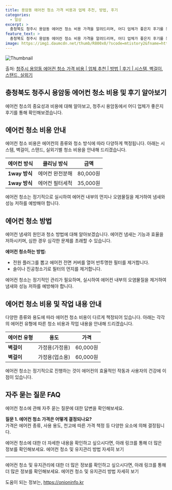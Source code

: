 ```yaml
---
title: 용암동 에어컨 청소 가격 비용과 업체 추천, 방법, 후기
categories:
  - 일상
excerpt: >
  충청북도 청주시 용암동 에어컨 청소 비용 가격을 알려드리며, 어디 업체가 좋은지 후기를 통해 알아보겠습니다. 현재 글에서는 시스템, 벽걸이, 스탠드, 실외기 각각에 대해 청소 비용이 나와 있으니 참고하시면 되겠습니다. 에어컨 분해 청소 방법 보기 👈 클릭셀프 에어컨 청소 방법 보기👈 클릭청주시 용암동 에어컨 청소 비용시스템에어컨 방식클리닝방식금액1way 방식에어컨 완전분해80,000원1way 방식에어컨 필터세척35,000원2way 방식에어컨 완전분해90,000원2way 방식에어컨 필터세척35,000원4way 방식에어컨 완전분해120,000원4way 방식에어컨 필터세척35,000원원형방식에어컨 완전분해140,000원원형방식에어컨 필터세척35,000원에어컨 청소 견적 샘플 보기 👈 클릭에어컨 냄새의 원인에어..
feature_text: >
  충청북도 청주시 용암동 에어컨 청소 비용 가격을 알려드리며, 어디 업체가 좋은지 후기를 통해 알아보겠습니다. 현재 글에서는 시스템, 벽걸이, 스탠드, 실외기 각각에 대해 청소 비용이 나와 있으니 참고하시면 되겠습니다. 에어컨 분해 청소 방법 보기 👈 클릭셀프 에어컨 청소 방법 보기👈 클릭청주시 용암동 에어컨 청소 비용시스템에어컨 방식클리닝방식금액1way 방식에어컨 완전분해80,000원1way 방식에어컨 필터세척35,000원2way 방식에어컨 완전분해90,000원2way 방식에어컨 필터세척35,000원4way 방식에어컨 완전분해120,000원4way 방식에어컨 필터세척35,000원원형방식에어컨 완전분해140,000원원형방식에어컨 필터세척35,000원에어컨 청소 견적 샘플 보기 👈 클릭에어컨 냄새의 원인에어..
image: https://img1.daumcdn.net/thumb/R800x0/?scode=mtistory2&fname=https%3A%2F%2Fblog.kakaocdn.net%2Fdn%2FdJNFNA%2FbtsHBeOXpLl%2FR77hHRgq5lgburjtza3pz1%2Fimg.webp
---
```


![Thumbnail](https://img1.daumcdn.net/thumb/R800x0/?scode=mtistory2&fname=https%3A%2F%2Fblog.kakaocdn.net%2Fdn%2FdJNFNA%2FbtsHBeOXpLl%2FR77hHRgq5lgburjtza3pz1%2Fimg.webp)

<p>출처: <a href="https://onioninfo.kr/entry/%EC%B2%AD%EC%A3%BC%EC%8B%9C-%EC%9A%A9%EC%95%94%EB%8F%99-%EC%97%90%EC%96%B4%EC%BB%A8-%EC%B2%AD%EC%86%8C-%EA%B0%80%EA%B2%A9-%EB%B9%84%EC%9A%A9-%EC%97%85%EC%B2%B4-%EC%B6%94%EC%B2%9C-%EB%B0%A9%EB%B2%95-%ED%9B%84%EA%B8%B0-%EC%8B%9C%EC%8A%A4%ED%85%9C-%EB%B2%BD%EA%B1%B8%EC%9D%B4-%EC%8A%A4%ED%83%A0%EB%93%9C-%EC%8B%A4%EC%99%B8%EA%B8%B0" rel="dofollow">청주시 용암동 에어컨 청소 가격 비용 | 업체 추천 | 방법 | 후기 | 시스템, 벽걸이, 스탠드, 실외기</a> </p>

## 충청북도 청주시 용암동 에어컨 청소 비용 및 후기 알아보기

에어컨 청소의 중요성과 비용에 대해 알아보고, 청주시 용암동에서 어디 업체가 좋은지 후기를 통해 확인해보겠습니다.

## 에어컨 청소 비용 안내

에어컨 청소 비용은 에어컨의 종류와 청소 방식에 따라 다양하게 책정됩니다. 아래는 시스템, 벽걸이, 스탠드, 실외기별 청소 비용을 안내해
드리겠습니다.

에어컨 방식 | 클리닝 방식 | 금액  
---|---|---  
**1way 방식** | 에어컨 완전분해 | 80,000원  
**1way 방식** | 에어컨 필터세척 | 35,000원  
  
에어컨 청소는 정기적으로 실시하여 에어컨 내부의 먼지나 오염물질을 제거하여 냄새와 성능 저하를 예방해야 합니다.

## 에어컨 청소 방법

에어컨 냄새의 원인과 청소 방법에 대해 알아보겠습니다. 에어컨 냄새는 기능과 효율을 저하시키며, 심한 경우 심각한 문제를 초래할 수
있습니다.

**에어컨 청소하는 방법:**

  * 전원 플러그를 뽑고 에어컨 전면 커버를 열어 반투명한 필터를 제거합니다.
  * 솔이나 진공청소기로 필터의 먼지를 제거합니다.

에어컨 청소는 정기적인 관리가 필요하며, 실시하여 에어컨 내부의 오염물질을 제거하여 냄새와 성능 저하를 예방해야 합니다.

## 에어컨 청소 비용 및 작업 내용 안내

다양한 종류와 용도에 따라 에어컨 청소 비용이 다르게 책정되어 있습니다. 아래는 각각의 에어컨 유형에 따른 청소 비용과 작업 내용을 안내해
드리겠습니다.

에어컨 유형 | 용도 | 가격  
---|---|---  
**벽걸이** | 가정용(가정용) | 60,000원  
**벽걸이** | 가정용(업소용) | 60,000원  
  
에어컨 청소는 정기적으로 진행하는 것이 에어컨의 효율적인 작동과 사용자의 건강에 이점이 있습니다.

## 자주 묻는 질문 FAQ

에어컨 청소에 관해 자주 묻는 질문에 대한 답변을 확인해보세요.

**질문 1. 에어컨 청소 가격은 어떻게 결정되나요?**  
가격은 에어컨 종류, 사용 용도, 천고에 따른 가격 책정 등 다양한 요소에 의해 결정됩니다.

에어컨 청소에 대한 더 자세한 내용을 확인하고 싶으시다면, 아래 링크를 통해 더 많은 정보를 확인해보세요. 에어컨 청소 및 유지관리 방법
자세히 보기

* * *

에어컨 청소 및 유지관리에 대한 더 많은 정보를 확인하고 싶으시다면, 아래 링크를 통해 더 많은 정보를 확인해보세요. 에어컨 청소 및
유지관리 방법 자세히 보기

 

도움이 되는 정보는, <a href="https://onioninfo.kr" rel="dofollow">https://onioninfo.kr</a>



